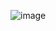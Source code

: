 ![image](https://github.com/meshwamehta/Contact_Management_API/assets/130814307/38ff7f7a-22cd-4e18-84ce-e8d61542ec17)
